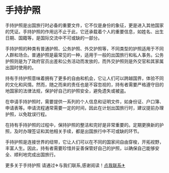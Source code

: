 # 手持护照

手持护照是出国旅行时必备的重要文件，它不仅是身份的象征，更是进入其他国家的凭证。手持护照的作用远不止于此，它还承载着个人的重要信息，如姓名、出生日期、国籍等，是国际交流中不可或缺的一部分。

手持护照的种类有普通护照、公务护照、外交护照等，不同类型的护照适用于不同人群和场合。普通护照是最常见的一种，适用于一般的出国旅行和私人事务。公务护照则是为了政府官员出差和公务活动而发放的，而外交护照则是外交官和其家属出国时使用的。

持有手持护照意味着拥有了更多的自由和机会，它让人们可以跨越国界，体验不同的文化和风情。然而，随之而来的责任也是不容忽视的，持有者需要严格遵守目的地国家的法律法规，保护好自己的护照安全，避免遗失或被盗。

在申请手持护照时，需要提供一系列的个人信息和证明文件，如身份证、户口簿、申请表等。申请流程通常需要一定的时间，因此在计划出国旅行时，建议提前办理护照，以免耽误行程。

在持有手持护照的过程中，保持护照的整洁和完好是非常重要的。定期更换新的护照，及时办理签证和其他相关手续，都是出国旅行中不可或缺的环节。

手持护照是连接世界的纽带，它让人们可以在不同的国家间自由穿梭，开拓视野，丰富人生。因此，持有者需要珍惜并妥善保管好自己的护照，以确保自己能够安全、顺利地完成出国旅行。

更多关于手持护照 请通过✈与我们联系,感谢阅读！[点我联系✈](https://img.k02.cc)